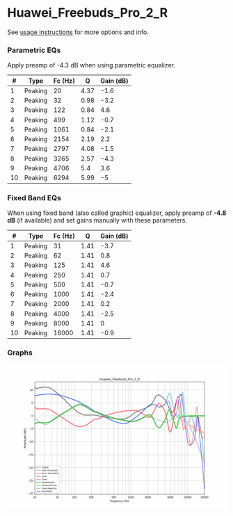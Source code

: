 # Huawei_Freebuds_Pro_2_R
See [usage instructions](https://github.com/jaakkopasanen/AutoEq#usage) for more options and info.

### Parametric EQs
Apply preamp of -4.3 dB when using parametric equalizer.

|   # | Type    |   Fc (Hz) |    Q |   Gain (dB) |
|-----|---------|-----------|------|-------------|
|   1 | Peaking |        20 | 4.37 |        -1.6 |
|   2 | Peaking |        32 | 0.98 |        -3.2 |
|   3 | Peaking |       122 | 0.84 |         4.6 |
|   4 | Peaking |       499 | 1.12 |        -0.7 |
|   5 | Peaking |      1061 | 0.84 |        -2.1 |
|   6 | Peaking |      2154 | 2.19 |         2.2 |
|   7 | Peaking |      2797 | 4.08 |        -1.5 |
|   8 | Peaking |      3265 | 2.57 |        -4.3 |
|   9 | Peaking |      4706 | 5.4  |         3.6 |
|  10 | Peaking |      6294 | 5.99 |        -5   |

### Fixed Band EQs
When using fixed band (also called graphic) equalizer, apply preamp of **-4.8 dB** (if available) and set gains manually with these parameters.

|   # | Type    |   Fc (Hz) |    Q |   Gain (dB) |
|-----|---------|-----------|------|-------------|
|   1 | Peaking |        31 | 1.41 |        -3.7 |
|   2 | Peaking |        62 | 1.41 |         0.8 |
|   3 | Peaking |       125 | 1.41 |         4.6 |
|   4 | Peaking |       250 | 1.41 |         0.7 |
|   5 | Peaking |       500 | 1.41 |        -0.7 |
|   6 | Peaking |      1000 | 1.41 |        -2.4 |
|   7 | Peaking |      2000 | 1.41 |         0.2 |
|   8 | Peaking |      4000 | 1.41 |        -2.5 |
|   9 | Peaking |      8000 | 1.41 |         0   |
|  10 | Peaking |     16000 | 1.41 |        -0.9 |

### Graphs
![](./Huawei_Freebuds_Pro_2_R.png)
